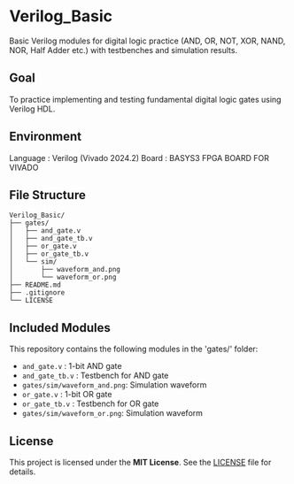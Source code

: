 # Verilog_Basic
Basic Verilog modules for digital logic practice (AND, OR, NOT, XOR, NAND, NOR, Half Adder etc.) with testbenches and simulation results.

## Goal
To practice implementing and testing fundamental digital logic gates using Verilog HDL.

## Environment
Language : Verilog (Vivado 2024.2)
Board : BASYS3 FPGA BOARD FOR VIVADO

## File Structure
```
Verilog_Basic/
├── gates/
│   ├── and_gate.v
│   ├── and_gate_tb.v
│   ├── or_gate.v
│   ├── or_gate_tb.v
│   └── sim/
│       ├── waveform_and.png
│       └── waveform_or.png
├── README.md
├── .gitignore
└── LICENSE
```

## Included Modules 

This repository contains the following modules in the 'gates/' folder:

- `and_gate.v` : 1-bit AND gate
- `and_gate_tb.v` : Testbench for AND gate
- `gates/sim/waveform_and.png`: Simulation waveform
- `or_gate.v` : 1-bit OR gate
- `or_gate_tb.v` : Testbench for OR gate
- `gates/sim/waveform_or.png`: Simulation waveform


## License
This project is licensed under the **MIT License**. See the [LICENSE](LICENSE) file for details.
